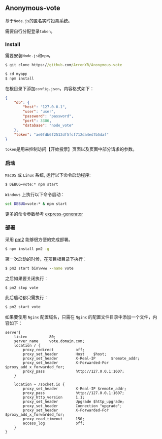 ## Anonymous-vote

基于`Node.js`的匿名实时投票系统。

需要自行分配登录`token`。

### Install

需要安装`Node.js`和`npm`。

```cmd
$ git clone https://github.com/ArronYR/Anonymous-vote

$ cd myapp
$ npm install
```

在根目录下添加`config.json`，内容格式如下：
```json
{
    "db": {
        "host": "127.0.0.1",
        "user": "user",
        "password": "password",
        "port": 3306,
        "database": "node_vote"
    },
    "token": "ae0fdb6f2512df5fcf712da4ed7b5daf"
}
```

`token`是用来控制访问【开始投票】页面以及页面中部分请求的参数。

### 启动

`MacOS` 或 `Linux` 系统, 运行以下命令启动程序:
```cmd
$ DEBUG=vote:* npm start
```

`Windows` 上执行以下命令启动：
```cmd
set DEBUG=vote:* & npm start
```

更多的命令参数参考 [express-generator](http://expressjs.com/en/starter/generator.html)


### 部署

采用 [pm2](http://pm2.keymetrics.io/) 能够很方便的完成部署。
```cmd
$ npm install pm2 -g
```

第一次启动的时候，在项目根目录下执行：
```cmd
$ pm2 start bin\www --name vote 
```
之后如果要关闭执行：
```cmd
$ pm2 stop vote
```
此后启动都只需执行：
```cmd
$ pm2 start vote
```
如果要使用 `Nginx` 配置域名，只需在 `Nginx` 的配置文件目录中添加一个文件，内容如下：
```nginx
server{
    listen          80;
    server_name     vote.domain.com;
    location / {
        proxy_redirect          off;
        proxy_set_header        Host    $host;
        proxy_set_header        X-Real-IP       $remote_addr;
        proxy_set_header        X-Forwarded-For $proxy_add_x_forwarded_for;
        proxy_pass              http://127.0.0.1:1607;
    }

    location ~ /socket.io {
        proxy_set_header        X-Real-IP $remote_addr;
        proxy_pass              http://127.0.0.1:1607;
        proxy_http_version      1.1;
        proxy_set_header        Upgrade $http_upgrade;
        proxy_set_header        Connection "upgrade";
        proxy_set_header        X-Forwarded-For $proxy_add_x_forwarded_for;
        proxy_read_timeout      150;
        access_log              off;
    }
}
```